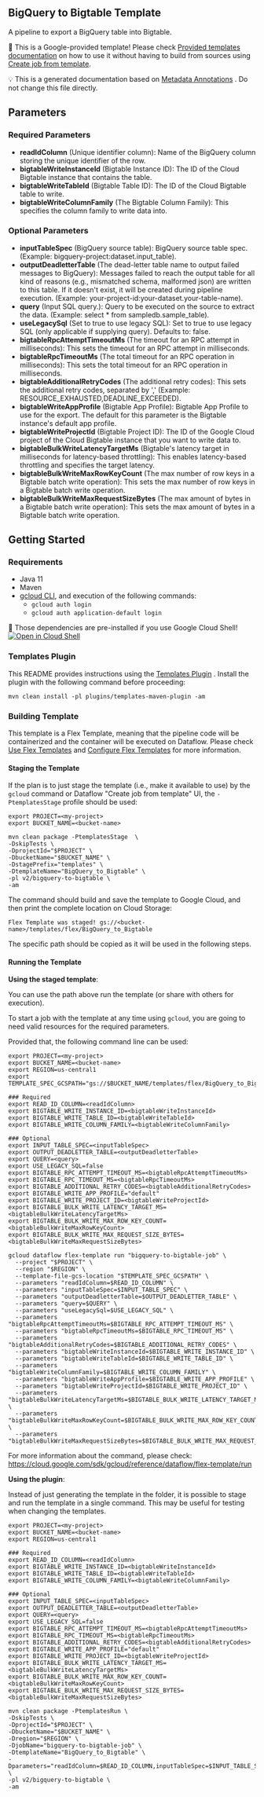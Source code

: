 BigQuery to Bigtable Template
---
A pipeline to export a BigQuery table into Bigtable.

:memo: This is a Google-provided template! Please
check [Provided templates documentation](https://cloud.google.com/dataflow/docs/guides/templates/provided/bigquery-to-bigtable)
on how to use it without having to build from sources using [Create job from template](https://console.cloud.google.com/dataflow/createjob?template=BigQuery_to_Bigtable).


:bulb: This is a generated documentation based
on [Metadata Annotations](https://github.com/GoogleCloudPlatform/DataflowTemplates#metadata-annotations)
. Do not change this file directly.

## Parameters

### Required Parameters

* **readIdColumn** (Unique identifier column): Name of the BigQuery column storing the unique identifier of the row.
* **bigtableWriteInstanceId** (Bigtable Instance ID): The ID of the Cloud Bigtable instance that contains the table.
* **bigtableWriteTableId** (Bigtable Table ID): The ID of the Cloud Bigtable table to write.
* **bigtableWriteColumnFamily** (The Bigtable Column Family): This specifies the column family to write data into.

### Optional Parameters

* **inputTableSpec** (BigQuery source table): BigQuery source table spec. (Example: bigquery-project:dataset.input_table).
* **outputDeadletterTable** (The dead-letter table name to output failed messages to BigQuery): Messages failed to reach the output table for all kind of reasons (e.g., mismatched schema, malformed json) are written to this table. If it doesn't exist, it will be created during pipeline execution. (Example: your-project-id:your-dataset.your-table-name).
* **query** (Input SQL query.): Query to be executed on the source to extract the data. (Example: select * from sampledb.sample_table).
* **useLegacySql** (Set to true to use legacy SQL): Set to true to use legacy SQL (only applicable if supplying query). Defaults to: false.
* **bigtableRpcAttemptTimeoutMs** (The timeout for an RPC attempt in milliseconds): This sets the timeout for an RPC attempt in milliseconds.
* **bigtableRpcTimeoutMs** (The total timeout for an RPC operation in milliseconds): This sets the total timeout for an RPC operation in milliseconds.
* **bigtableAdditionalRetryCodes** (The additional retry codes): This sets the additional retry codes, separated by ',' (Example: RESOURCE_EXHAUSTED,DEADLINE_EXCEEDED).
* **bigtableWriteAppProfile** (Bigtable App Profile): Bigtable App Profile to use for the export. The default for this parameter is the Bigtable instance's default app profile.
* **bigtableWriteProjectId** (Bigtable Project ID): The ID of the Google Cloud project of the Cloud Bigtable instance that you want to write data to.
* **bigtableBulkWriteLatencyTargetMs** (Bigtable's latency target in milliseconds for latency-based throttling): This enables latency-based throttling and specifies the target latency.
* **bigtableBulkWriteMaxRowKeyCount** (The max number of row keys in a Bigtable batch write operation): This sets the max number of row keys in a Bigtable batch write operation.
* **bigtableBulkWriteMaxRequestSizeBytes** (The max amount of bytes in a Bigtable batch write operation): This sets the max amount of bytes in a Bigtable batch write operation.



## Getting Started

### Requirements

* Java 11
* Maven
* [gcloud CLI](https://cloud.google.com/sdk/gcloud), and execution of the
  following commands:
  * `gcloud auth login`
  * `gcloud auth application-default login`

:star2: Those dependencies are pre-installed if you use Google Cloud Shell!
[![Open in Cloud Shell](http://gstatic.com/cloudssh/images/open-btn.svg)](https://console.cloud.google.com/cloudshell/editor?cloudshell_git_repo=https%3A%2F%2Fgithub.com%2FGoogleCloudPlatform%2FDataflowTemplates.git&cloudshell_open_in_editor=/v2/bigquery-to-bigtable/src/main/java/com/google/cloud/teleport/v2/templates/BigQueryToBigtable.java)

### Templates Plugin

This README provides instructions using
the [Templates Plugin](https://github.com/GoogleCloudPlatform/DataflowTemplates#templates-plugin)
. Install the plugin with the following command before proceeding:

```shell
mvn clean install -pl plugins/templates-maven-plugin -am
```

### Building Template

This template is a Flex Template, meaning that the pipeline code will be
containerized and the container will be executed on Dataflow. Please
check [Use Flex Templates](https://cloud.google.com/dataflow/docs/guides/templates/using-flex-templates)
and [Configure Flex Templates](https://cloud.google.com/dataflow/docs/guides/templates/configuring-flex-templates)
for more information.

#### Staging the Template

If the plan is to just stage the template (i.e., make it available to use) by
the `gcloud` command or Dataflow "Create job from template" UI,
the `-PtemplatesStage` profile should be used:

```shell
export PROJECT=<my-project>
export BUCKET_NAME=<bucket-name>

mvn clean package -PtemplatesStage  \
-DskipTests \
-DprojectId="$PROJECT" \
-DbucketName="$BUCKET_NAME" \
-DstagePrefix="templates" \
-DtemplateName="BigQuery_to_Bigtable" \
-pl v2/bigquery-to-bigtable \
-am
```

The command should build and save the template to Google Cloud, and then print
the complete location on Cloud Storage:

```
Flex Template was staged! gs://<bucket-name>/templates/flex/BigQuery_to_Bigtable
```

The specific path should be copied as it will be used in the following steps.

#### Running the Template

**Using the staged template**:

You can use the path above run the template (or share with others for execution).

To start a job with the template at any time using `gcloud`, you are going to
need valid resources for the required parameters.

Provided that, the following command line can be used:

```shell
export PROJECT=<my-project>
export BUCKET_NAME=<bucket-name>
export REGION=us-central1
export TEMPLATE_SPEC_GCSPATH="gs://$BUCKET_NAME/templates/flex/BigQuery_to_Bigtable"

### Required
export READ_ID_COLUMN=<readIdColumn>
export BIGTABLE_WRITE_INSTANCE_ID=<bigtableWriteInstanceId>
export BIGTABLE_WRITE_TABLE_ID=<bigtableWriteTableId>
export BIGTABLE_WRITE_COLUMN_FAMILY=<bigtableWriteColumnFamily>

### Optional
export INPUT_TABLE_SPEC=<inputTableSpec>
export OUTPUT_DEADLETTER_TABLE=<outputDeadletterTable>
export QUERY=<query>
export USE_LEGACY_SQL=false
export BIGTABLE_RPC_ATTEMPT_TIMEOUT_MS=<bigtableRpcAttemptTimeoutMs>
export BIGTABLE_RPC_TIMEOUT_MS=<bigtableRpcTimeoutMs>
export BIGTABLE_ADDITIONAL_RETRY_CODES=<bigtableAdditionalRetryCodes>
export BIGTABLE_WRITE_APP_PROFILE="default"
export BIGTABLE_WRITE_PROJECT_ID=<bigtableWriteProjectId>
export BIGTABLE_BULK_WRITE_LATENCY_TARGET_MS=<bigtableBulkWriteLatencyTargetMs>
export BIGTABLE_BULK_WRITE_MAX_ROW_KEY_COUNT=<bigtableBulkWriteMaxRowKeyCount>
export BIGTABLE_BULK_WRITE_MAX_REQUEST_SIZE_BYTES=<bigtableBulkWriteMaxRequestSizeBytes>

gcloud dataflow flex-template run "bigquery-to-bigtable-job" \
  --project "$PROJECT" \
  --region "$REGION" \
  --template-file-gcs-location "$TEMPLATE_SPEC_GCSPATH" \
  --parameters "readIdColumn=$READ_ID_COLUMN" \
  --parameters "inputTableSpec=$INPUT_TABLE_SPEC" \
  --parameters "outputDeadletterTable=$OUTPUT_DEADLETTER_TABLE" \
  --parameters "query=$QUERY" \
  --parameters "useLegacySql=$USE_LEGACY_SQL" \
  --parameters "bigtableRpcAttemptTimeoutMs=$BIGTABLE_RPC_ATTEMPT_TIMEOUT_MS" \
  --parameters "bigtableRpcTimeoutMs=$BIGTABLE_RPC_TIMEOUT_MS" \
  --parameters "bigtableAdditionalRetryCodes=$BIGTABLE_ADDITIONAL_RETRY_CODES" \
  --parameters "bigtableWriteInstanceId=$BIGTABLE_WRITE_INSTANCE_ID" \
  --parameters "bigtableWriteTableId=$BIGTABLE_WRITE_TABLE_ID" \
  --parameters "bigtableWriteColumnFamily=$BIGTABLE_WRITE_COLUMN_FAMILY" \
  --parameters "bigtableWriteAppProfile=$BIGTABLE_WRITE_APP_PROFILE" \
  --parameters "bigtableWriteProjectId=$BIGTABLE_WRITE_PROJECT_ID" \
  --parameters "bigtableBulkWriteLatencyTargetMs=$BIGTABLE_BULK_WRITE_LATENCY_TARGET_MS" \
  --parameters "bigtableBulkWriteMaxRowKeyCount=$BIGTABLE_BULK_WRITE_MAX_ROW_KEY_COUNT" \
  --parameters "bigtableBulkWriteMaxRequestSizeBytes=$BIGTABLE_BULK_WRITE_MAX_REQUEST_SIZE_BYTES"
```

For more information about the command, please check:
https://cloud.google.com/sdk/gcloud/reference/dataflow/flex-template/run


**Using the plugin**:

Instead of just generating the template in the folder, it is possible to stage
and run the template in a single command. This may be useful for testing when
changing the templates.

```shell
export PROJECT=<my-project>
export BUCKET_NAME=<bucket-name>
export REGION=us-central1

### Required
export READ_ID_COLUMN=<readIdColumn>
export BIGTABLE_WRITE_INSTANCE_ID=<bigtableWriteInstanceId>
export BIGTABLE_WRITE_TABLE_ID=<bigtableWriteTableId>
export BIGTABLE_WRITE_COLUMN_FAMILY=<bigtableWriteColumnFamily>

### Optional
export INPUT_TABLE_SPEC=<inputTableSpec>
export OUTPUT_DEADLETTER_TABLE=<outputDeadletterTable>
export QUERY=<query>
export USE_LEGACY_SQL=false
export BIGTABLE_RPC_ATTEMPT_TIMEOUT_MS=<bigtableRpcAttemptTimeoutMs>
export BIGTABLE_RPC_TIMEOUT_MS=<bigtableRpcTimeoutMs>
export BIGTABLE_ADDITIONAL_RETRY_CODES=<bigtableAdditionalRetryCodes>
export BIGTABLE_WRITE_APP_PROFILE="default"
export BIGTABLE_WRITE_PROJECT_ID=<bigtableWriteProjectId>
export BIGTABLE_BULK_WRITE_LATENCY_TARGET_MS=<bigtableBulkWriteLatencyTargetMs>
export BIGTABLE_BULK_WRITE_MAX_ROW_KEY_COUNT=<bigtableBulkWriteMaxRowKeyCount>
export BIGTABLE_BULK_WRITE_MAX_REQUEST_SIZE_BYTES=<bigtableBulkWriteMaxRequestSizeBytes>

mvn clean package -PtemplatesRun \
-DskipTests \
-DprojectId="$PROJECT" \
-DbucketName="$BUCKET_NAME" \
-Dregion="$REGION" \
-DjobName="bigquery-to-bigtable-job" \
-DtemplateName="BigQuery_to_Bigtable" \
-Dparameters="readIdColumn=$READ_ID_COLUMN,inputTableSpec=$INPUT_TABLE_SPEC,outputDeadletterTable=$OUTPUT_DEADLETTER_TABLE,query=$QUERY,useLegacySql=$USE_LEGACY_SQL,bigtableRpcAttemptTimeoutMs=$BIGTABLE_RPC_ATTEMPT_TIMEOUT_MS,bigtableRpcTimeoutMs=$BIGTABLE_RPC_TIMEOUT_MS,bigtableAdditionalRetryCodes=$BIGTABLE_ADDITIONAL_RETRY_CODES,bigtableWriteInstanceId=$BIGTABLE_WRITE_INSTANCE_ID,bigtableWriteTableId=$BIGTABLE_WRITE_TABLE_ID,bigtableWriteColumnFamily=$BIGTABLE_WRITE_COLUMN_FAMILY,bigtableWriteAppProfile=$BIGTABLE_WRITE_APP_PROFILE,bigtableWriteProjectId=$BIGTABLE_WRITE_PROJECT_ID,bigtableBulkWriteLatencyTargetMs=$BIGTABLE_BULK_WRITE_LATENCY_TARGET_MS,bigtableBulkWriteMaxRowKeyCount=$BIGTABLE_BULK_WRITE_MAX_ROW_KEY_COUNT,bigtableBulkWriteMaxRequestSizeBytes=$BIGTABLE_BULK_WRITE_MAX_REQUEST_SIZE_BYTES" \
-pl v2/bigquery-to-bigtable \
-am
```
